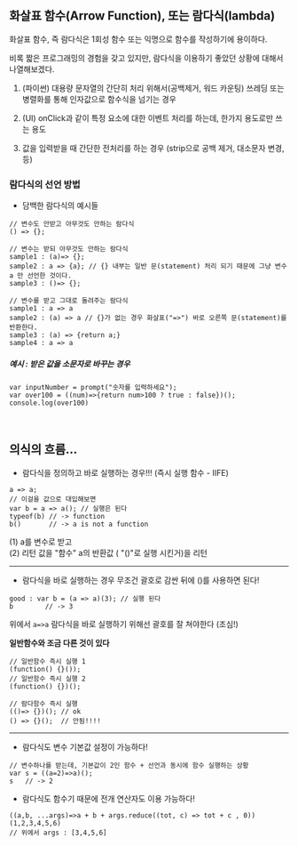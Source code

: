 ## 화살표 함수(Arrow Function), 또는 람다식(lambda)


화살표 함수, 즉 람다식은 1회성 함수 또는 익명으로 함수를 작성하기에 용이하다.

비록 짧은 프로그래밍의 경험을 갖고 있지만, 람다식을 이용하기 좋았던 상황에 대해서 나열해보겠다.

1. (파이썬) 대용량 문자열의 간단히 처리 위해서(공백제거, 워드 카운팅) 쓰레딩 또는 병렬화를 통해 인자값으로 함수식을 넘기는 경우

2. (UI) onClick과 같이 특정 요소에 대한 이벤트 처리를 하는데, 한가지 용도로만 쓰는 용도

3. 값을 입력받을 때 간단한 전처리를 하는 경우 (strip으로 공백 제거, 대소문자 변경, 등)


### 람다식의 선언 방법

* 담백한 람다식의 예시들

```JS
// 변수도 안받고 아무것도 안하는 람다식
() => {};

// 변수는 받되 아무것도 안하는 람다식
sample1 : (a)=> {};
sample2 : a => {a}; // {} 내부는 일반 문(statement) 처리 되기 때문에 그냥 변수 a 만 선언한 것이다.
sample3 : ()=> {};

// 변수를 받고 그대로 돌려주는 람다식
sample1 : a => a
sample2 : (a) => a // {}가 없는 경우 화살표("=>") 바로 오른쪽 문(statement)를 반환한다.
sample3 : (a) => {return a;}
sample4 : a => a
```

##### 예시 : 받은 값을 소문자로 바꾸는 경우

```JS
var inputNumber = prompt("숫자를 입력하세요");
var over100 = ((num)=>{return num>100 ? true : false})();
console.log(over100)
```

<br>

## 의식의 흐름...

* 람다식을 정의하고 바로 실행하는 경우!!! (즉시 실행 함수 - IIFE)

```JS
a => a;
// 이걸을 값으로 대입해보면
var b = a => a(); // 실행은 된다
typeof(b) // -> function
b()       // -> a is not a function
```

(1) a를 변수로 받고<br>
(2) 리턴 값을 "함수" a의 반환값 ( "()"로 실행 시킨거)을 리턴

----

* 람다식을 바로 실행하는 경우 무조건 괄호로 감싼 뒤에 ()를 사용하면 된다!

```JS
good : var b = (a => a)(3); // 실행 된다
b        // -> 3
```

위에서 `a=>a` 람다식을 바로 실행하기 위해선 괄호를 잘 쳐야한다 (조심!)

**일반함수와 조금 다른 것이 있다**

```JS
// 일반함수 즉시 실행 1
(function() {}());
// 일반함수 즉시 실행 2
(function() {})();

// 람다함수 즉시 실행
(()=> {})(); // ok
() => {}();  // 안됨!!!!
```

----

* 람다식도 변수 기본값 설정이 가능하다!

```JS
// 변수하나를 받는데, 기본값이 2인 함수 + 선언과 동시에 함수 실행하는 상황
var s = ((a=2)=>a)();
s   // -> 2
```

* 람다식도 함수기 때문에 전개 연산자도 이용 가능하다!

```JS
((a,b, ...args)=>a + b + args.reduce((tot, c) => tot + c , 0))(1,2,3,4,5,6)
// 위에서 args : [3,4,5,6]
```
